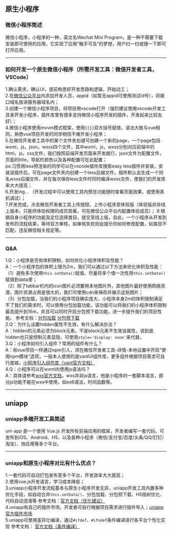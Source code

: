 ## 原生小程序 
### 微信小程序简述  
微信小程序，小程序的一种，英文名Wechat Mini Program，是一种不需要下载安装即可使用的应用，它实现了应用“触手可及”的梦想，用户扫一扫或搜一下即可打开应用。 
***
### 如何开发一个原生微信小程序（所需开发工具：微信开发者工具，VSCode） 
1.确认需求，确认UI，提前构思好开发思路和逻辑，开始动工；  
2.在[微信公众平台](https://mp.weixin.qq.com/)内添加开发人员，appid（如暂无appid可使用测试id号），将接口域名放进服务器域名内；  
3.创建一个微信小程序项目，将项目用vscode打开（强烈建议使用vscode开发工具来开发小程序，插件库里有很多支持微信小程序开发的插件，开发起来比较友好）；  
4.微信小程序使用mvvm模式框架，使用`{{}}`双大括号赋值，语法大致与vue相同，熟悉vue项目开发的同学相信不难开发小程序；  
5.在微信开发者工具中的某个文件夹右键可创建一个新的page，一个page包括wxml，js，json，wxss四个文件，其中wxml，js，wxss分别对应前端中的html，js，css文件，我们按照前端开发页面来开发就行，json文件为配置文件，页面的title，导航栏颜色以及各种配置可在此配置；  
ps:习惯用less预渲染的同学可以在vscode插件库搜索easy less插件并安装，安装该插件后，可在page文件夹内创建一个less后缀文件，插件默认会生成一个同名wxss后缀文件，并在每次保存less文件时同时编译wxss文件，使我们的开发效率大大提高；  
6.开发ing... （开发过程中可以使用工具内预览功能随时查看页面效果，或使用真机调试）；  
7.开发完成，点击微信开发者工具上传按钮，上传小程序至体验版（体验版并非线上版本，只能供体验权限的成员观看，可在微信公众平台内配置体验成员）； 
8.根据自身小程序的功能及定位选择类目，提交至线上版，自此，一个小程序从开发到发布的流程结束，等待官方审核，如审核失败则会提示你如何修改配置，如类目不匹配，违反微信相关规定等。  
***
### Q&A  
1.Q：小程序是否有体积限制，如何优化小程序体积及性能？  
  A：一个小程序包的体积上限为2m，我们可以通过以下方法来优化体积及性能：  
  （1）避免多次使用`this.setData()`赋值，尽量将多个值一次性用`this.setData()`赋值到data里；  
  （2）除了tabbar栏内的icon图片必须要用本地图片外，其他图片最好使用网络资源，图片资源占用是很大的，我们可使用cdn来保存并展示这些图片；  
  （3）分包加载，当我们的小程序项目确实庞大，小程序本身2m的体积限制满足不了我们的需求时，可以使用分包加载功能，该功能可以将我们的小程序体积限制最高提升到16m，并且可以同时开启分包预下载功能，进一步提升我们的项目性能。 参考文档：[分包加载](https://developers.weixin.qq.com/miniprogram/dev/framework/subpackages.html) [分包预下载](https://developers.weixin.qq.com/miniprogram/dev/framework/subpackages/preload.html)  
2.Q：为什么设置hidden属性不生效，有什么解决办法？  
  A：hidden的元素必须为block元素，不是block元素不生效该属性，说到底hidden也只是控制元素显隐，可使用`style='display: none'`来代替。  
3.Q：小程序如何引入组件？常用的组件有什么？  
  A：和vue项目一样通过npm引入，须在微信开发者工具-详情-本地设置中开启“使用npm模块”选项，一般本人使用的是vantUI组件库，更多组件根据项目需求可自行度娘。[小程序引入组件库（vant官方文档）](https://youzan.github.io/vant-weapp/#/quickstart#an-zhuang)  
4.Q：小程序可以在wxml内使用js语法吗？  
  A：具体请参考[wxs官方文档](https://developers.weixin.qq.com/miniprogram/dev/framework/view/wxs/)，wxs并非js语言，他是小程序的一套脚本语言，部分js功能不能在wxs中使用，如es6语法，时间函数等。  
***
## uniapp
### uniapp多端开发工具简述  
uni-app 是一个使用 Vue.js 开发所有前端应用的框架，开发者编写一套代码，可发布到iOS、Android、H5、以及各种小程序（微信/支付宝/百度/头条/QQ/钉钉/淘宝）、快应用等多个平台。  
***
### uniapp和原生小程序对比有什么优点？  
1.一套代码可自动打包发布至多个平台，开发效率大大提高；  
2.使用vue.js开发语言，学习成本降低；  
3.uniapp小程序开发流程基本与原生小程序开发无异，uniapp开发工具内置多种优化手段，如自动合并`this.setData()`、分包加载、分包预下载、H5摇树优化、代码自动混淆等 参考文档：[官方文档（优化建议）](https://uniapp.dcloud.io/performance)    
4.uniapp有自己的插件市场，开发者可自行根据项目需求进行插件导入；[uniapp官方插件市场](https://ext.dcloud.net.cn/)   
5.uniapp可使用差异化编译，通过`#ifdef`、`#ifndef`条件编译进行各平台个性化实现 参考文档： [官方文档（条件编译）](https://uniapp.dcloud.io/platform)  
